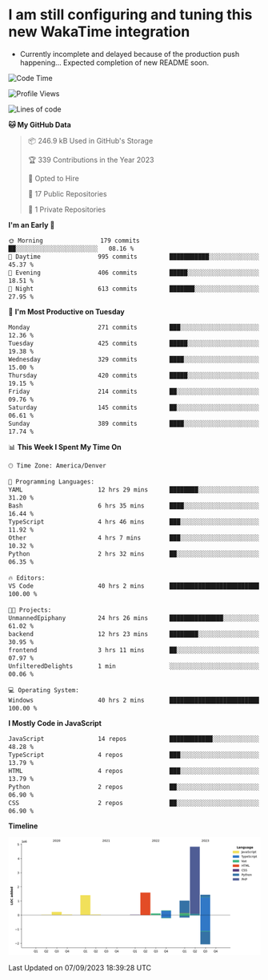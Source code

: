 # I am still configuring and tuning this new WakaTime integration
- Currently incomplete and delayed because of the production push happening... Expected completion of new README soon.
<!--START_SECTION:waka-->
![Code Time](http://img.shields.io/badge/Code%20Time-379%20hrs%208%20mins-blue)

![Profile Views](http://img.shields.io/badge/Profile%20Views-0-blue)

![Lines of code](https://img.shields.io/badge/From%20Hello%20World%20I%27ve%20Written-10.9%20million%20lines%20of%20code-blue)

**🐱 My GitHub Data** 

> 📦 246.9 kB Used in GitHub's Storage 
 > 
> 🏆 339 Contributions in the Year 2023
 > 
> 💼 Opted to Hire
 > 
> 📜 17 Public Repositories 
 > 
> 🔑 1 Private Repositories 
 > 
**I'm an Early 🐤** 

```text
🌞 Morning                179 commits         ██░░░░░░░░░░░░░░░░░░░░░░░   08.16 % 
🌆 Daytime                995 commits         ███████████░░░░░░░░░░░░░░   45.37 % 
🌃 Evening                406 commits         █████░░░░░░░░░░░░░░░░░░░░   18.51 % 
🌙 Night                  613 commits         ███████░░░░░░░░░░░░░░░░░░   27.95 % 
```
📅 **I'm Most Productive on Tuesday** 

```text
Monday                   271 commits         ███░░░░░░░░░░░░░░░░░░░░░░   12.36 % 
Tuesday                  425 commits         █████░░░░░░░░░░░░░░░░░░░░   19.38 % 
Wednesday                329 commits         ████░░░░░░░░░░░░░░░░░░░░░   15.00 % 
Thursday                 420 commits         █████░░░░░░░░░░░░░░░░░░░░   19.15 % 
Friday                   214 commits         ██░░░░░░░░░░░░░░░░░░░░░░░   09.76 % 
Saturday                 145 commits         ██░░░░░░░░░░░░░░░░░░░░░░░   06.61 % 
Sunday                   389 commits         ████░░░░░░░░░░░░░░░░░░░░░   17.74 % 
```


📊 **This Week I Spent My Time On** 

```text
🕑︎ Time Zone: America/Denver

💬 Programming Languages: 
YAML                     12 hrs 29 mins      ████████░░░░░░░░░░░░░░░░░   31.20 % 
Bash                     6 hrs 35 mins       ████░░░░░░░░░░░░░░░░░░░░░   16.44 % 
TypeScript               4 hrs 46 mins       ███░░░░░░░░░░░░░░░░░░░░░░   11.92 % 
Other                    4 hrs 7 mins        ███░░░░░░░░░░░░░░░░░░░░░░   10.32 % 
Python                   2 hrs 32 mins       ██░░░░░░░░░░░░░░░░░░░░░░░   06.35 % 

🔥 Editors: 
VS Code                  40 hrs 2 mins       █████████████████████████   100.00 % 

🐱‍💻 Projects: 
UnmannedEpiphany         24 hrs 26 mins      ███████████████░░░░░░░░░░   61.02 % 
backend                  12 hrs 23 mins      ████████░░░░░░░░░░░░░░░░░   30.95 % 
frontend                 3 hrs 11 mins       ██░░░░░░░░░░░░░░░░░░░░░░░   07.97 % 
UnfilteredDelights       1 min               ░░░░░░░░░░░░░░░░░░░░░░░░░   00.06 % 

💻 Operating System: 
Windows                  40 hrs 2 mins       █████████████████████████   100.00 % 
```

**I Mostly Code in JavaScript** 

```text
JavaScript               14 repos            ████████████░░░░░░░░░░░░░   48.28 % 
TypeScript               4 repos             ███░░░░░░░░░░░░░░░░░░░░░░   13.79 % 
HTML                     4 repos             ███░░░░░░░░░░░░░░░░░░░░░░   13.79 % 
Python                   2 repos             ██░░░░░░░░░░░░░░░░░░░░░░░   06.90 % 
CSS                      2 repos             ██░░░░░░░░░░░░░░░░░░░░░░░   06.90 % 
```



**Timeline**

![Lines of Code chart](https://raw.githubusercontent.com/certifiedbice/certifiedbice/main/assets/bar_graph.png)


 Last Updated on 07/09/2023 18:39:28 UTC
<!--END_SECTION:waka-->
